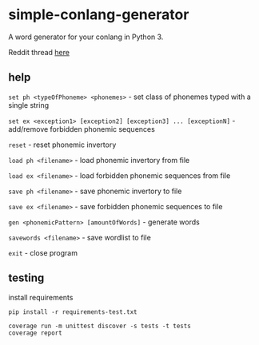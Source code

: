 # simple-conlang-generator

A word generator for your conlang in Python 3.

Reddit thread [here](https://www.reddit.com/r/conlangs/comments/6sdalz/simple_word_generator_written_in_python/)


## help

`set ph <typeOfPhoneme> <phonemes>` - set class of phonemes typed with a single string

`set ex <exception1> [exception2] [exception3] ... [exceptionN]` - add/remove forbidden phonemic sequences

`reset` - reset phonemic invertory

`load ph <filename>` - load phonemic invertory from file

`load ex <filename>` - load forbidden phonemic sequences from file

`save ph <filename>` - save phonemic invertory to file

`save ex <filename>` - save forbidden phonemic sequences to file

`gen <phonemicPattern> [amountOfWords]` - generate words

`savewords <filename>` - save wordlist to file

`exit` - close program

## testing

install requirements
```
pip install -r requirements-test.txt
```

```
coverage run -m unittest discover -s tests -t tests
coverage report
```